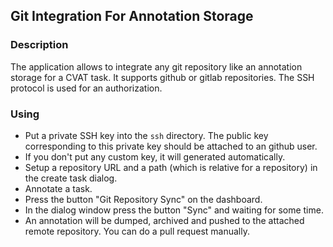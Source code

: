 ## Git Integration For Annotation Storage

### Description

The application allows to integrate any git repository like an annotation storage for a CVAT task.
It supports github or gitlab repositories.
The SSH protocol is used for an authorization.

### Using

- Put a private SSH key into the `ssh` directory. The public key corresponding to this private key should be attached to an github user.
- If you don't put any custom key, it will generated automatically.
- Setup a repository URL and a path (which is relative for a repository) in the create task dialog.
- Annotate a task.
- Press the button "Git Repository Sync" on the dashboard.
- In the dialog window press the button "Sync" and waiting for some time.
- An annotation will be dumped, archived and pushed to the attached remote repository. You can do a pull request manually.
